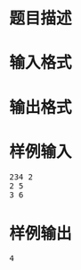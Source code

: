 

# 题目描述



# 输入格式



# 输出格式



# 样例输入


<pre>234 2
2 5
3 6
</pre>

# 样例输出


<pre>4</pre>
<h3>
	<br/>
</h3>

